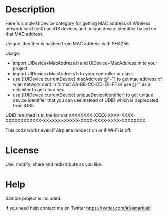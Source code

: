 # Description

Here is simple UIDevice category for getting MAC address of Wireless network card (en0) on iOS devices and unique device identifier based on that MAC address.

Unique identifier is hashed from MAC address with SHA256. 

Usage:

- import UIDevice+MacAddress.h and UIDevice+MacAddress.m to your project
- import UIDevice+MacAddress.h to your controller or class
- use [[UIDevice currentDevice] macAddress:@"-"] to get mac address of wlan network card in format AA-BB-CC-DD-EE-FF or use @"" as a delimiter to get clear hex
- use [[UIDevice currentDevice] uniqueDeviceIdentifier] to get unique device identifier that you can use instead of UDID which is deprecated from iOS5.

UDID returned is in the format XXXXXXXX-XXXX-XXXX-XXXX-XXXXXXXXXXXX-XXXXXXXXXXXX-XXXX-XXXX-XXXX-XXXXXXXX

This code works even if Airplane mode is on or if Wi-Fi is off.

# License

Use, modify, share and redistribute as you like.

# Help

Sample project is included.

If you need help contact me on Twitter https://twitter.com/#!/amarkulo
